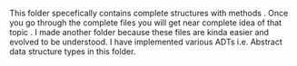 This folder specefically contains complete structures with methods .
Once you go through the complete files you will get near complete idea of that topic .
I made another folder because these files are kinda easier and evolved to be understood.
I have implemented various ADTs i.e. Abstract data structure types in this folder.
